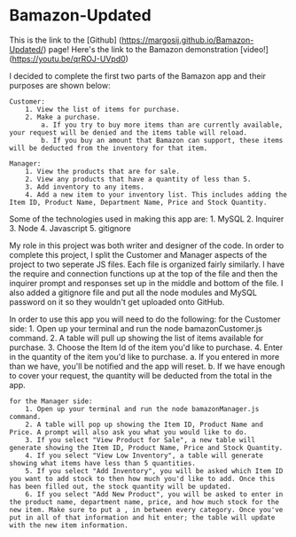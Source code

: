 # Bamazon-Updated

This is the link to the [Github] (https://margosij.github.io/Bamazon-Updated/) page!
Here's the link to the Bamazon demonstration [video!] (https://youtu.be/qrROJ-UVpd0)

I decided to complete the first two parts of the Bamazon app and their purposes are shown below:

    Customer:
        1. View the list of items for purchase.
        2. Make a purchase.
            a. If you try to buy more items than are currently available, your request will be denied and the items table will reload.
            b. If you buy an amount that Bamazon can support, these items will be deducted from the inventory for that item.

    Manager:
        1. View the products that are for sale.
        2. View any products that have a quantity of less than 5.
        3. Add inventory to any items.
        4. Add a new item to your inventory list. This includes adding the Item ID, Product Name, Department Name, Price and Stock Quantity.

Some of the technologies used in making this app are:
    1. MySQL
    2. Inquirer
    3. Node
    4. Javascript
    5. gitignore

My role in this project was both writer and designer of the code.
In order to complete this project, I split the Customer and Manager aspects of the project to two seperate JS files. Each file is organized fairly similarly. I have the require and connection functions up at the top of the file and then the inquirer prompt and responses set up in the middle and bottom of the file.
I also added a gitignore file and put all the node modules and MySQL password on it so they wouldn't get uploaded onto GitHub.

In order to use this app you will need to do the following:
    for the Customer side:
        1. Open up your terminal and run the node bamazonCustomer.js command.
        2. A table will pull up showing the list of items available for purchase.
        3. Choose the Item Id of the item you'd like to purchase.
        4. Enter in the quantity of the item you'd like to purchase.
            a. If you entered in more than we have, you'll be notified and the app will reset.
            b. If we have enough to cover your request, the quantity will be deducted from the total in the app.

    for the Manager side:
        1. Open up your terminal and run the node bamazonManager.js command.
        2. A table will pop up showing the Item ID, Product Name and Price. A prompt will also ask you what you would like to do.
        3. If you select "View Product for Sale", a new table will generate showing the Item ID, Product Name, Price and Stock Quantity.
        4. If you select "View Low Inventory", a table will generate showing what items have less than 5 quantities.
        5. If you select "Add Inventory", you will be asked which Item ID you want to add stock to then how much you'd like to add. Once this has been filled out, the stock quantity will be updated.
        6. If you select "Add New Product", you will be asked to enter in the product name, department name, price, and how much stock for the new item. Make sure to put a , in between every category. Once you've put in all of that information and hit enter; the table will update with the new item information.